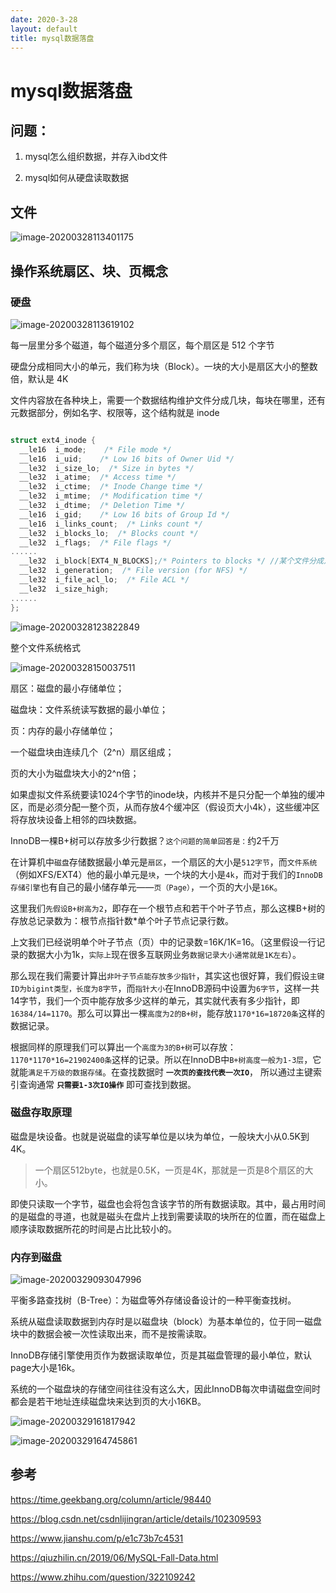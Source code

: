 ```yaml
---
date: 2020-3-28
layout: default
title: mysql数据落盘
---
```


# mysql数据落盘

## 问题：

1. mysql怎么组织数据，并存入ibd文件

2. mysql如何从硬盘读取数据

## 文件

![image-20200328113401175](/Users/daitechang/Documents/hexo_blog/source/_posts/pic/image-20200328113401175.png)

## 操作系统扇区、块、页概念

### 硬盘

![image-20200328113619102](/Users/daitechang/Documents/hexo_blog/source/_posts/pic/image-20200328113619102.png)

每一层里分多个磁道，每个磁道分多个扇区，每个扇区是 512 个字节

硬盘分成相同大小的单元，我们称为块（Block）。一块的大小是扇区大小的整数倍，默认是 4K

文件内容放在各种块上，需要一个数据结构维护文件分成几块，每块在哪里，还有元数据部分，例如名字、权限等，这个结构就是 inode

```c

struct ext4_inode {
  __le16  i_mode;    /* File mode */
  __le16  i_uid;    /* Low 16 bits of Owner Uid */
  __le32  i_size_lo;  /* Size in bytes */
  __le32  i_atime;  /* Access time */
  __le32  i_ctime;  /* Inode Change time */
  __le32  i_mtime;  /* Modification time */
  __le32  i_dtime;  /* Deletion Time */
  __le16  i_gid;    /* Low 16 bits of Group Id */
  __le16  i_links_count;  /* Links count */
  __le32  i_blocks_lo;  /* Blocks count */ 
  __le32  i_flags;  /* File flags */
......
  __le32  i_block[EXT4_N_BLOCKS];/* Pointers to blocks */ //某个文件分成几块、每一块在哪里
  __le32  i_generation;  /* File version (for NFS) */
  __le32  i_file_acl_lo;  /* File ACL */
  __le32  i_size_high;
......
};
```

![image-20200328123822849](/Users/daitechang/Documents/hexo_blog/source/_posts/pic/image-20200328123822849.png)



整个文件系统格式

![image-20200328150037511](/Users/daitechang/Documents/hexo_blog/source/_posts/pic/image-20200328150037511.png)

扇区：磁盘的最小存储单位；

磁盘块：文件系统读写数据的最小单位；

页：内存的最小存储单位；



一个磁盘块由连续几个（2^n）扇区组成；

 页的大小为磁盘块大小的2^n倍；



如果虚拟文件系统要读1024个字节的inode块，内核并不是只分配一个单独的缓冲区，而是必须分配一整个页，从而存放4个缓冲区（假设页大小4k），这些缓冲区将存放块设备上相邻的四块数据。



InnoDB一棵B+树可以存放多少行数据？`这个问题的简单回答是：`约2千万



在计算机中`磁盘`存储数据最小单元是`扇区`，一个扇区的大小是`512字节`，而`文件系统`（例如XFS/EXT4）他的最小单元是`块`，一个块的大小是`4k`，而对于我们的`InnoDB存储引擎`也有自己的最小储存单元——`页（Page）`，一个页的大小是`16K`。



这里我们`先假设B+树高为2`，即存在一个根节点和若干个叶子节点，那么这棵B+树的存放总记录数为：根节点指针数*单个叶子节点记录行数。

上文我们已经说明单个叶子节点（页）中的记录数=16K/1K=16。（这里假设一行记录的数据大小为1k，`实际上`现在很多互联网业务`数据记录大小通常就是1K左右`）。

那么现在我们需要计算出`非叶子节点能存放多少指针`，其实这也很好算，我们假设`主键ID为bigint类型，长度为8字节`，而`指针大小`在InnoDB源码中设置为`6字节`，这样一共14字节，我们一个页中能存放多少这样的单元，其实就代表有多少指针，即`16384/14=1170`。那么可以算出一棵`高度为2的B+树`，能存放`1170*16=18720条`这样的数据记录。

根据同样的原理我们可以算出一个`高度为3的B+树`可以存放：`1170*1170*16=21902400条`这样的记录。所以在InnoDB中`B+树高度一般为1-3层`，它就能`满足千万级的数据存储`。在查找数据时 **`一次页的查找代表一次IO`**， 所以通过主键索引查询通常 **`只需要1-3次IO操作`** 即可查找到数据。

### 磁盘存取原理

磁盘是块设备。也就是说磁盘的读写单位是以块为单位，一般块大小从0.5K到4K。

> 一个扇区512byte，也就是0.5K，一页是4K，那就是一页是8个扇区的大小。

即使只读取一个字节，磁盘也会将包含该字节的所有数据读取。其中，最占用时间的是磁盘的寻道，也就是磁头在盘片上找到需要读取的块所在的位置，而在磁盘上顺序读取数据所花的时间是占比比较小的。

### 内存到磁盘

![image-20200329093047996](/Users/daitechang/Documents/hexo_blog/source/_posts/pic/image-20200329093047996.png)



平衡多路查找树（B-Tree）：为磁盘等外存储设备设计的一种平衡查找树。

系统从磁盘读取数据到内存时是以磁盘块（block）为基本单位的，位于同一磁盘块中的数据会被一次性读取出来，而不是按需读取。

InnoDB存储引擎使用页作为数据读取单位，页是其磁盘管理的最小单位，默认page大小是16k。

系统的一个磁盘块的存储空间往往没有这么大，因此InnoDB每次申请磁盘空间时都会是若干地址连续磁盘块来达到页的大小16KB。

![image-20200329161817942](/Users/daitechang/Documents/hexo_blog/source/_posts/pic/image-20200329161817942.png)



![image-20200329164745861](/Users/daitechang/Documents/hexo_blog/source/_posts/pic/image-20200329164745861.png)

## 参考

https://time.geekbang.org/column/article/98440

https://blog.csdn.net/csdnlijingran/article/details/102309593

https://www.jianshu.com/p/e1c73b7c4531

https://qiuzhilin.cn/2019/06/MySQL-Fall-Data.html

https://www.zhihu.com/question/322109242
